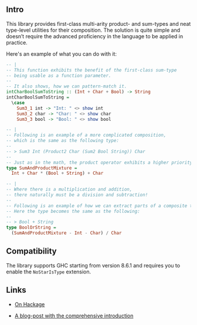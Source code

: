## Intro

This library provides first-class multi-arity product- and sum-types and neat type-level utilities for their composition. The solution is quite simple and doesn’t require the advanced proficiency in the language to be applied in practice.

Here's an example of what you can do with it:

```haskell
-- |
-- This function exhibits the benefit of the first-class sum-type
-- being usable as a function parameter.
-- 
-- It also shows, how we can pattern-match it.
intCharBoolSumToString :: (Int + Char + Bool) -> String
intCharBoolSumToString =
  \case
    Sum3_1 int -> "Int: " <> show int
    Sum3_2 char -> "Char: " <> show char
    Sum3_3 bool -> "Bool: " <> show bool

-- |
-- Following is an example of a more complicated composition,
-- which is the same as the following type:
-- 
-- > Sum3 Int (Product2 Char (Sum2 Bool String)) Char
-- 
-- Just as in the math, the product operator exhibits a higher priority.
type SumAndProductMixture =
  Int + Char * (Bool + String) + Char

-- |
-- Where there is a multiplication and addition,
-- there naturally must be a division and subtraction!
-- 
-- Following is an example of how we can extract parts of a composite type.
-- Here the type becomes the same as the following:
-- 
-- > Bool + String
type BoolOrString =
  (SumAndProductMixture - Int - Char) / Char
```

## Compatibility

The library supports GHC starting from version 8.6.1 and requires you to enable the `NoStarIsType` extension.

## Links

* [On Hackage](http://hackage.haskell.org/package/compound-types)

* [A blog-post with the comprehensive introduction](http://nikita-volkov.github.io/first-class-sums-and-products/)
